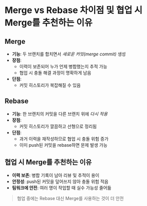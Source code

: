 # Merge vs Rebase 차이점 및 협업 시 Merge를 추천하는 이유

## Merge
- **기능**: 두 브랜치를 합치면서 *새로운 커밋(merge commit)* 생성
- **장점**:
  - 이력이 보존되어 누가 언제 병합했는지 추적 가능
  - 협업 시 충돌 해결 과정이 명확하게 남음
- **단점**:
  - 커밋 히스토리가 복잡해질 수 있음

## Rebase
- **기능**: 한 브랜치의 커밋을 다른 브랜치 위에 *다시 적용*
- **장점**:
  - 커밋 히스토리가 깔끔하고 선형으로 정리됨
- **단점**:
  - 과거 이력을 재작성하므로 협업 시 충돌 위험 증가
  - 이미 push된 커밋을 rebase하면 문제 발생 가능

## 협업 시 Merge를 추천하는 이유
- **이력 보존**: 병합 기록이 남아 리뷰 및 추적이 용이
- **안정성**: push된 커밋을 덮어쓰지 않아 충돌 위험 적음
- **팀워크에 안전**: 여러 명이 작업할 때 실수 가능성 줄어듦

> 협업 중에는 Rebase 대신 Merge를 사용하는 것이 더 안전
